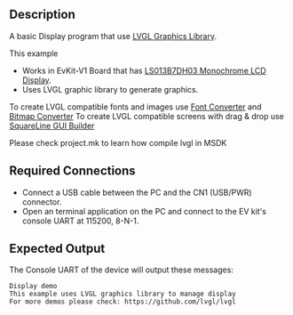 ## Description

A basic Display program that use [LVGL Graphics Library](https://lvgl.io/).

This example
-   Works in EvKit-V1 Board that has [LS013B7DH03 Monochrome LCD Display](https://www.sharpsde.com/products/displays/model/ls013b7dh03/).
-   Uses LVGL graphic library to generate graphics.

To create LVGL compatible fonts and images use [Font Converter](https://lvgl.io/tools/fontconverter) and [Bitmap Converter](https://lvgl.io/tools/imageconverter)
To create LVGL compatible screens with drag & drop use [SquareLine GUI Builder](https://squareline.io/)

Please check project.mk to learn how compile lvgl in MSDK

## Required Connections

-   Connect a USB cable between the PC and the CN1 (USB/PWR) connector.
-   Open an terminal application on the PC and connect to the EV kit's console UART at 115200, 8-N-1.

## Expected Output

The Console UART of the device will output these messages:

```
Display demo
This example uses LVGL graphics library to manage display
For more demos please check: https://github.com/lvgl/lvgl
```
